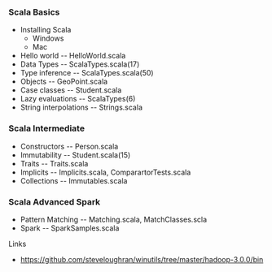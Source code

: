 ### Scala Basics
* Installing Scala
  - Windows
  - Mac
* Hello world -- HelloWorld.scala
* Data Types -- ScalaTypes.scala(17)
* Type inference -- ScalaTypes.scala(50)
* Objects -- GeoPoint.scala
* Case classes -- Student.scala
* Lazy evaluations -- ScalaTypes(6)
* String interpolations -- Strings.scala

### Scala Intermediate
* Constructors -- Person.scala
* Immutability -- Student.scala(15) 
* Traits -- Traits.scala
* Implicits -- Implicits.scala, ComparartorTests.scala
* Collections -- Immutables.scala


### Scala Advanced Spark
* Pattern Matching -- Matching.scala, MatchClasses.scla
* Spark -- SparkSamples.scala 


Links
* https://github.com/steveloughran/winutils/tree/master/hadoop-3.0.0/bin